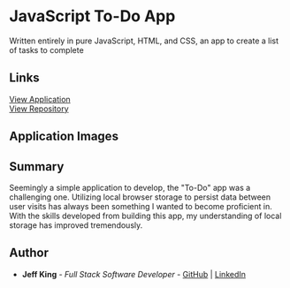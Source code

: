# JavaScript To-Do App
Written entirely in pure JavaScript, HTML, and CSS, an app to create a list of tasks to complete

## Links
[View Application](https://jazfunk.github.io/jk-to-do-app/)  
[View Repository](https://github.com/jazfunk/jk-to-do-app.git)

## Application Images

<!-- * **No List Items**<br>
<img src="images/todoApp_SS_NoItems.png"><br>

* **List items added**<br>
<img src="images/todoApp_SS_WithItems.png"><br> -->

<!-- 
* **No List Items**<br>
![noListItems](https://raw.githubusercontent.com/jazfunk/jk-to-do-app/master/images/todoApp_SS_NoItems.png)<br>

* **List items added**<br>
![listItems](https://raw.githubusercontent.com/jazfunk/jk-to-do-app/master/images/todoApp_SS_WithItems.png) -->

## Summary
Seemingly a simple application to develop, the "To-Do" app was a challenging one.  Utilizing local browser storage to persist data between user visits has always been something I wanted to become proficient in.  With the skills developed from building this app, my understanding of local storage has improved tremendously.

## Author
* **Jeff King** - *Full Stack Software Developer* - [GitHub](https://github.com/jazfunk) | [LinkedIn](https://www.linkedin.com/in/jeffking222/)